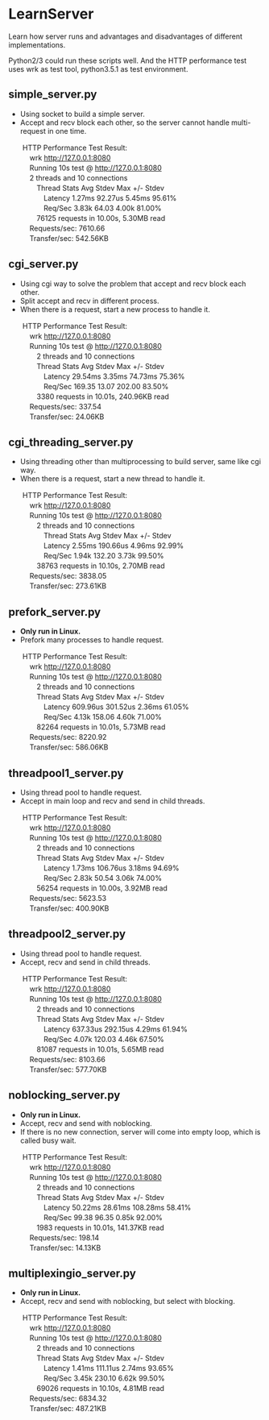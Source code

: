 # LearnServer
Learn how server runs and advantages and disadvantages of different implementations.

Python2/3 could run these scripts well. And the HTTP performance test uses wrk as test tool, python3.5.1 as test environment.


## simple_server.py

* Using socket to build a simple server.
* Accept and recv block each other, so the server cannot handle multi-request in one time.

　　HTTP Performance Test Result:  
　　　wrk http://127.0.0.1:8080  
　　　Running 10s test @ http://127.0.0.1:8080  
　　　2 threads and 10 connections  
　　　　Thread Stats   Avg      Stdev     Max   +/- Stdev  
　　　　　Latency     1.27ms   92.27us   5.45ms   95.61%  
　　　　　Req/Sec     3.83k    64.03     4.00k    81.00%  
　　　　76125 requests in 10.00s, 5.30MB read  
　　　Requests/sec:   7610.66  
　　　Transfer/sec:    542.56KB


## cgi_server.py

* Using cgi way to solve the problem that accept and recv block each other.
* Split accept and recv in different process.
* When there is a request, start a new process to handle it.

　　HTTP Performance Test Result:  
　　　wrk http://127.0.0.1:8080  
　　　Running 10s test @ http://127.0.0.1:8080  
　　　　2 threads and 10 connections  
　　　　Thread Stats   Avg      Stdev     Max   +/- Stdev  
　　　　　Latency    29.54ms    3.35ms  74.73ms   75.36%  
　　　　　Req/Sec   169.35     13.07   202.00     83.50%  
　　　　3380 requests in 10.01s, 240.96KB read  
　　　Requests/sec:    337.54  
　　　Transfer/sec:     24.06KB


## cgi_threading_server.py

* Using threading other than multiprocessing to build server, same like cgi way.
* When there is a request, start a new thread to handle it.

　　HTTP Performance Test Result:  
　　　wrk http://127.0.0.1:8080  
　　　Running 10s test @ http://127.0.0.1:8080  
　　　　2 threads and 10 connections  
　　　　　Thread Stats   Avg      Stdev     Max   +/- Stdev  
　　　　　Latency     2.55ms  190.66us   4.96ms   92.99%  
　　　　　Req/Sec     1.94k   132.20     3.73k    99.50%  
　　　　38763 requests in 10.10s, 2.70MB read  
　　　Requests/sec:   3838.05  
　　　Transfer/sec:    273.61KB  


## prefork_server.py

* **Only run in Linux.**
* Prefork many processes to handle request.

　　HTTP Performance Test Result:  
　　　wrk http://127.0.0.1:8080  
　　　Running 10s test @ http://127.0.0.1:8080  
　　　　2 threads and 10 connections  
　　　　Thread Stats   Avg      Stdev     Max   +/- Stdev  
　　　　　Latency   609.96us  301.52us   2.36ms   61.05%  
　　　　　Req/Sec     4.13k   158.06     4.60k    71.00%  
　　　　82264 requests in 10.01s, 5.73MB read  
　　　Requests/sec:   8220.92  
　　　Transfer/sec:    586.06KB


## threadpool1_server.py

* Using thread pool to handle request.
* Accept in main loop and recv and send in child threads.

　　HTTP Performance Test Result:  
　　　wrk http://127.0.0.1:8080  
　　　Running 10s test @ http://127.0.0.1:8080  
　　　　2 threads and 10 connections  
　　　　Thread Stats   Avg      Stdev     Max   +/- Stdev  
　　　　　Latency     1.73ms  106.76us   3.18ms   94.69%  
　　　　　Req/Sec     2.83k    50.54     3.06k    74.00%  
　　　　56254 requests in 10.00s, 3.92MB read  
　　　Requests/sec:   5623.53  
　　　Transfer/sec:    400.90KB


## threadpool2_server.py

* Using thread pool to handle request.
* Accept, recv and send in child threads.

　　HTTP Performance Test Result:  
　　　wrk http://127.0.0.1:8080  
　　　Running 10s test @ http://127.0.0.1:8080  
　　　　2 threads and 10 connections  
　　　　Thread Stats   Avg      Stdev     Max   +/- Stdev  
　　　　　Latency   637.33us  292.15us   4.29ms   61.94%  
　　　　　Req/Sec     4.07k   120.03     4.46k    67.50%  
　　　　81087 requests in 10.01s, 5.65MB read  
　　　Requests/sec:   8103.66  
　　　Transfer/sec:    577.70KB


## noblocking_server.py

* **Only run in Linux.**
* Accept, recv and send with noblocking.
* If there is no new connection, server will come into empty loop, which is called busy wait.

　　HTTP Performance Test Result:  
　　　wrk http://127.0.0.1:8080  
　　　Running 10s test @ http://127.0.0.1:8080  
　　　　2 threads and 10 connections  
　　　　Thread Stats   Avg      Stdev     Max   +/- Stdev  
　　　　　Latency    50.22ms   28.61ms 108.28ms   58.41%  
　　　　　Req/Sec    99.38     96.35     0.85k    92.00%  
　　　　1983 requests in 10.01s, 141.37KB read  
　　　Requests/sec:    198.14  
　　　Transfer/sec:     14.13KB


## multiplexingio_server.py

* **Only run in Linux.**
* Accept, recv and send with noblocking, but select with blocking.

　　HTTP Performance Test Result:  
　　　wrk http://127.0.0.1:8080  
　　　Running 10s test @ http://127.0.0.1:8080  
　　　　2 threads and 10 connections  
　　　　Thread Stats   Avg      Stdev     Max   +/- Stdev  
　　　　　Latency     1.41ms  111.11us   2.74ms   93.65%  
　　　　　Req/Sec     3.45k   230.10     6.62k    99.50%  
　　　　69026 requests in 10.10s, 4.81MB read  
　　　Requests/sec:   6834.32  
　　　Transfer/sec:    487.21KB